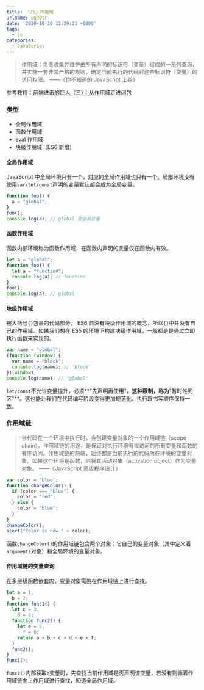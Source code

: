 ```yaml
---
title: 「JS」作用域
urlname: ug30tr
date: '2020-10-10 11:29:31 +0800'
tags:
  - js
categories:
  - JavaScript
---
```


> 作用域：负责收集并维护由所有声明的标识符（变量）组成的一系列查询，并实施一套非常严格的规则，确定当前执行的代码对这些标识符（变量）的访问权限。
> ——《你不知道的 JavaScript 上卷》

参考教程：[前端进击的巨人（三）：从作用域走进闭包](https://segmentfault.com/a/1190000017948999)

### 类型

- 全局作用域
- 函数作用域
- eval 作用域
- 块级作用域（ES6 新增）

#### 全局作用域

JavaScript 中全局环境只有一个，对应的全局作用域也只有一个。局部环境没有使用`var/let/const`声明的变量默认都会成为全局变量。

```typescript
function foo() {
  a = "global";
}
foo();
console.log(a); // global 变全局变量
```

#### 函数作用域

函数内部环境称为函数作用域，在函数内声明的变量仅在函数内有效。

```typescript
let a = "global";
function foo() {
  let a = "function";
  console.log(a); // function
}
foo();
console.log(a); // global
```

#### 块级作用域

被大括号`{}`包裹的代码部分。
ES6 前没有块级作用域的概念，所以`{}`中并没有自己的作用域。如果我们想在 ES5 的环境下构建块级作用域，一般都是是通过立即执行函数来实现的。

```typescript
var name = "global";
(function (window) {
  var name = "block";
  console.log(name); // 'block'
})(window);
console.log(name); // 'global'
```

`let/const`不允许变量提升，必须**"先声明再使用"**。这种限制，称为**"暂时性死区"**。这也能让我们在代码编写阶段变得更加规范化，执行跟书写顺序保持一致。
​

### 作用域链

> 当代码在一个环境中执行时，会创建变量对象的一个作用域链（scope chain）。作用域链的用途，是保证对执行环境有权访问的所有变量和函数的有序访问。作用域链的前端，始终都是当前执行的代码所在环境的变量对象。如果这个环境是函数，则将其活动对象（activation object）作为变量对象。
> ——《JavaScript 高级程序设计》

```javascript
var color = "blue";
function changeColor() {
  if (color === "blue") {
    color = "red";
  } else {
    color = "blue";
  }
}
changeColor();
alert("Color is now " + color);
```

函数`changeColor()`的作用域链包含两个对象：它自己的变量对象（其中定义着`arguments`对象）和全局环境的变量对象。

#### 作用域链的变量查询

在多层级函数嵌套内，变量对象需要在作用域链上进行查找。

```javascript
let a = 1,
  b = 2;
function func1() {
  let c = 3,
    d = 4;
  function func2() {
    let e = 5,
      f = 6;
    return a + b + c + d + e + f;
  }
  func2();
}
func1();
```

`func2()`内部获取`a`变量时，先查找当前作用域是否声明该变量，若没有则循着作用域链向上作用域进行查找，知道全局作用域。
